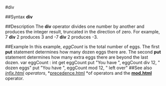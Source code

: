 
#div

##Syntax
**div**

##Description
The **div** operator divides one number by another and produces the integer result, truncated in the direction of zero. For example, 7 **div** 2 produces 3 and -7 **div** 2 produces -3.

##Example
In this example, *eggCount* is the total number of eggs. The first **put** statement determines how many dozen eggs there are. The second **put** statement determines how many extra eggs there are beyond the last dozen.
        var eggCount : int
        get eggCount
        put "You have ", eggCount div 12, " dozen eggs"
        put "You have ", eggCount mod 12, " left over"
##See also
*[infix.html](infix) operators*, *[precedence.html](precedence) *of operators and the **[mod.html](mod)** operator.
